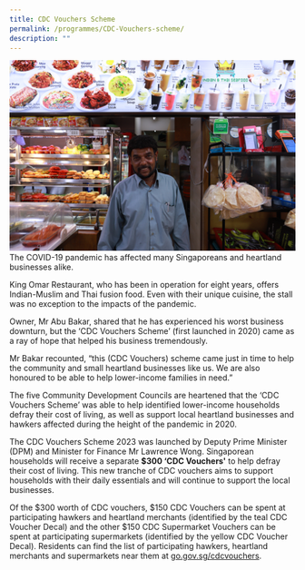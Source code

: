 ```yaml
---
title: CDC Vouchers Scheme
permalink: /programmes/CDC-Vouchers-scheme/
description: ""
---
```

![CDC Vouchers Scheme](/images/Programmes/img_1840.jpg)
The COVID-19 pandemic has affected many Singaporeans and heartland businesses alike.

King Omar Restaurant, who has been in operation for eight years, offers Indian-Muslim and Thai fusion food. Even with their unique cuisine, the stall was no exception to the impacts of the pandemic.

Owner, Mr Abu Bakar, shared that he has experienced his worst business downturn, but the ‘CDC Vouchers Scheme’ (first launched in 2020) came as a ray of hope that helped his business tremendously.  

Mr Bakar recounted, “this (CDC Vouchers) scheme came just in time to help the community and small heartland businesses like us. We are also honoured to be able to help lower-income families in need.”

The five Community Development Councils are heartened that the ‘CDC Vouchers Scheme’ was able to help identified lower-income households defray their cost of living, as well as support local heartland businesses and hawkers affected during the height of the pandemic in 2020.

The CDC Vouchers Scheme 2023 was launched by Deputy Prime Minister (DPM) and Minister for Finance Mr Lawrence Wong. Singaporean households will receive a separate **$300 ‘CDC Vouchers'** to help defray their cost of living. This new tranche of CDC vouchers aims to support households with their daily essentials and will continue to support the local businesses. 

Of the $300 worth of CDC vouchers, $150 CDC Vouchers can be spent at participating hawkers and heartland merchants (identified by the teal CDC Voucher Decal) and the other $150 CDC Supermarket Vouchers can be spent at participating supermarkets (identified by the yellow CDC Voucher Decal). Residents can find the list of participating hawkers, heartland merchants and supermarkets near them at [go.gov.sg/cdcvouchers](go.gov.sg/cdcvouchers).